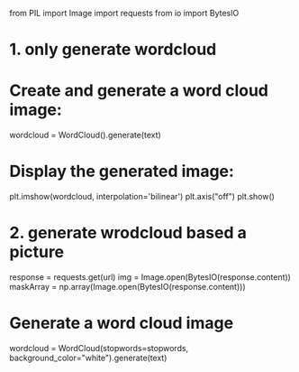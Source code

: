from PIL import Image
import requests
from io import BytesIO

# 1. only generate wordcloud
# Create and generate a word cloud image:
wordcloud = WordCloud().generate(text)
# Display the generated image:
plt.imshow(wordcloud, interpolation='bilinear')
plt.axis("off")
plt.show()

# 2. generate wrodcloud based a picture
response = requests.get(url)
img = Image.open(BytesIO(response.content))
maskArray = np.array(Image.open(BytesIO(response.content)))
# Generate a word cloud image
wordcloud = WordCloud(stopwords=stopwords, background_color="white").generate(text)
